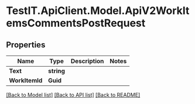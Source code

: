 # TestIT.ApiClient.Model.ApiV2WorkItemsCommentsPostRequest

## Properties

Name | Type | Description | Notes
------------ | ------------- | ------------- | -------------
**Text** | **string** |  | 
**WorkItemId** | **Guid** |  | 

[[Back to Model list]](../README.md#documentation-for-models) [[Back to API list]](../README.md#documentation-for-api-endpoints) [[Back to README]](../README.md)

